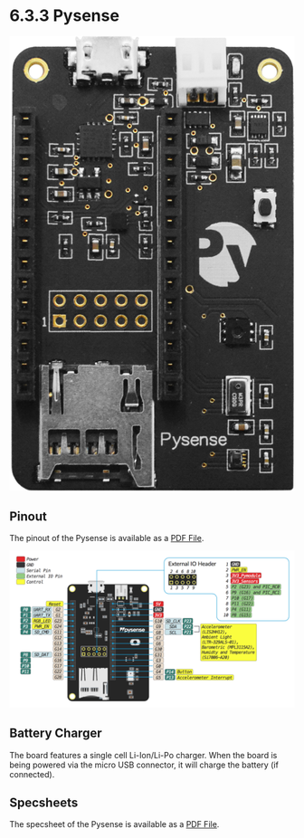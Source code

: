 # 6.3.3 Pysense

![](../../.gitbook/assets/pysense.png)

## Pinout

The pinout of the Pysense is available as a [PDF File](https://github.com/pycom/pycom-docs/tree/37661883902849b1a931ee273a23ae8e0f3d773e/chapter/datasheets/downloads/pysense-pinout.pdf).

[![](../../.gitbook/assets/pysense-pinout.png)](https://github.com/pycom/pycom-docs/tree/37661883902849b1a931ee273a23ae8e0f3d773e/chapter/datasheets/downloads/pysense-pinout.pdf)

## Battery Charger

The board features a single cell Li-Ion/Li-Po charger. When the board is being powered via the micro USB connector, it will charge the battery \(if connected\).

## Specsheets

The specsheet of the Pysense is available as a [PDF File](https://github.com/pycom/pycom-docs/tree/37661883902849b1a931ee273a23ae8e0f3d773e/chapter/datasheets/downloads/pysense-specsheet.pdf).

